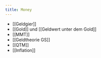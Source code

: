 ```yaml
---
title: Money
---
```


- [[Geldgier]]
- [[Gold]] und [[Geldwert unter dem Gold]]
- [[MMT]]
- [[Geldtheorie GS]]
- [[QTM]]
- [[Inflation]]